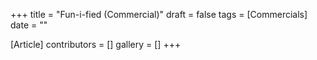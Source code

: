 +++
title = "Fun-i-fied (Commercial)"
draft = false
tags = [Commercials]
date = ""

[Article]
contributors = []
gallery = []
+++